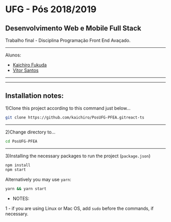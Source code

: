 # UFG - Pós 2018/2019

## Desenvolvimento Web e Mobile Full Stack

Trabalho final - Disciplina Programação Front End Avaçado.

---

Alunos:

* [Kaichiro Fukuda](https://github.com/kaichiro)
* [Vitor Santos](https://github.com/VitorSantos1996)

---
---

## Installation notes:

1)Clone this project according to this command just below...

```sh
git clone https://github.com/kaichiro/PosUFG-PFEA.gitreact-ts
```

---

2)Change directory to...

```sh
cd PosUFG-PFEA
```

---

3)Installing the necessary packages to run the project (`package.json`)

```sh
npm install
npm start
```

Alternatively you may use ```yarn```:

```sh
yarn && yarn start
```

* NOTES:

1 - if you are using Linux or Mac OS, add ```sudo``` before the commands, if necessary.
